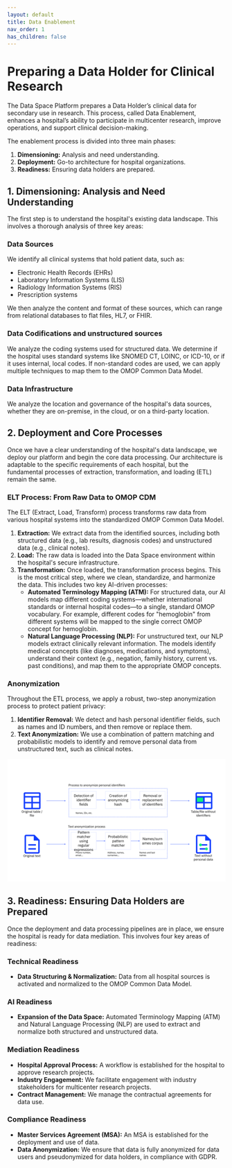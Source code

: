 ```yaml
---
layout: default
title: Data Enablement
nav_order: 1
has_children: false
---
```


# Preparing a Data Holder for Clinical Research

The Data Space Platform prepares a Data Holder’s clinical data for secondary use in research. This process, called Data Enablement, enhances a hospital’s ability to participate in multicenter research, improve operations, and support clinical decision-making.

The enablement process is divided into three main phases:

1.  **Dimensioning:** Analysis and need understanding.
2.  **Deployment:** Go-to architecture for hospital organizations.
3.  **Readiness:** Ensuring data holders are prepared.

## 1. Dimensioning: Analysis and Need Understanding

The first step is to understand the hospital's existing data landscape. This involves a thorough analysis of three key areas:

### Data Sources

We identify all clinical systems that hold patient data, such as:

*   Electronic Health Records (EHRs)
*   Laboratory Information Systems (LIS)
*   Radiology Information Systems (RIS)
*   Prescription systems

We then analyze the content and format of these sources, which can range from relational databases to flat files, HL7, or FHIR.

### Data Codifications and unstructured sources

We analyze the coding systems used for structured data. We determine if the hospital uses standard systems like SNOMED CT, LOINC, or ICD-10, or if it uses internal, local codes. If non-standard codes are used, we can apply multiple techniques to map them to the OMOP Common Data Model.

### Data Infrastructure

We analyze the location and governance of the hospital's data sources, whether they are on-premise, in the cloud, or on a third-party location.

## 2. Deployment and Core Processes

Once we have a clear understanding of the hospital's data landscape, we deploy our platform and begin the core data processing. Our architecture is adaptable to the specific requirements of each hospital, but the fundamental processes of extraction, transformation, and loading (ETL) remain the same.

### ELT Process: From Raw Data to OMOP CDM

The ELT (Extract, Load, Transform) process transforms raw data from various hospital systems into the standardized OMOP Common Data Model.

1.  **Extraction:** We extract data from the identified sources, including both structured data (e.g., lab results, diagnosis codes) and unstructured data (e.g., clinical notes).
2.  **Load:** The raw data is loaded into the Data Space environment within the hospital's secure infrastructure.
3.  **Transformation:** Once loaded, the transformation process begins. This is the most critical step, where we clean, standardize, and harmonize the data. This includes two key AI-driven processes:
    *   **Automated Terminology Mapping (ATM):** For structured data, our AI models map different coding systems—whether international standards or internal hospital codes—to a single, standard OMOP vocabulary. For example, different codes for "hemoglobin" from different systems will be mapped to the single correct OMOP concept for hemoglobin.
    *   **Natural Language Processing (NLP):** For unstructured text, our NLP models extract clinically relevant information. The models identify medical concepts (like diagnoses, medications, and symptoms), understand their context (e.g., negation, family history, current vs. past conditions), and map them to the appropriate OMOP concepts.

### Anonymization

Throughout the ETL process, we apply a robust, two-step anonymization process to protect patient privacy:

1.  **Identifier Removal:** We detect and hash personal identifier fields, such as names and ID numbers, and then remove or replace them.
2.  **Text Anonymization:** We use a combination of pattern matching and probabilistic models to identify and remove personal data from unstructured text, such as clinical notes.

![](/assets/images/anonymization.svg)

## 3. Readiness: Ensuring Data Holders are Prepared

Once the deployment and data processing pipelines are in place, we ensure the hospital is ready for data mediation. This involves four key areas of readiness:

### Technical Readiness

*   **Data Structuring & Normalization:** Data from all hospital sources is activated and normalized to the OMOP Common Data Model.

### AI Readiness

*   **Expansion of the Data Space:** Automated Terminology Mapping (ATM) and Natural Language Processing (NLP) are used to extract and normalize both structured and unstructured data.

### Mediation Readiness

*   **Hospital Approval Process:** A workflow is established for the hospital to approve research projects.
*   **Industry Engagement:** We facilitate engagement with industry stakeholders for multicenter research projects.
*   **Contract Management:** We manage the contractual agreements for data use.

### Compliance Readiness

*   **Master Services Agreement (MSA):** An MSA is established for the deployment and use of data.
*   **Data Anonymization:** We ensure that data is fully anonymized for data users and pseudonymized for data holders, in compliance with GDPR.
